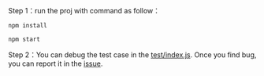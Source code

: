Step 1：run the proj with command as follow：

```
npm install

npm start
```

Step 2：You can debug the test case in the [test/index.js](https://github.com/MuYunyun/cpreact/blob/master/test/index.js). Once you find bug, you can report it in the [issue](https://github.com/MuYunyun/cpreact/issues).
